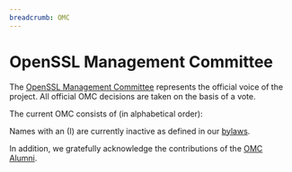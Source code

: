 ```yaml
---
breadcrumb: OMC
---
```

# OpenSSL Management Committee

The [OpenSSL Management Committee](/policies/omc-bylaws.html#OMC)
represents the official voice of the project. All official OMC decisions
are taken on the basis of a vote.

The current OMC consists of (in alphabetical order):

<p><!--#include virtual="omc.inc" --></p>

Names with an (I) are currently inactive as defined in our
[bylaws](/policies/omc-bylaws.html).

In addition, we gratefully acknowledge the contributions of the [OMC
Alumni](omc-alumni.html).
